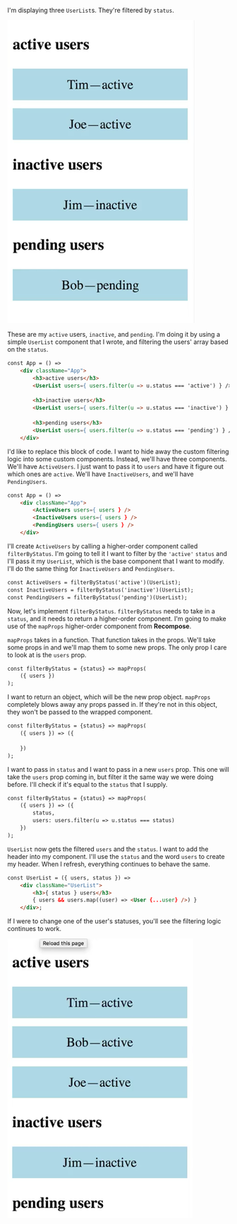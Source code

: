 I'm displaying three `UserList`s. They're filtered by `status`. 

![Users](../images/react-transform-props-using-recompose-users.png)

These are my `active` users, `inactive`, and `pending`. I'm doing it by using a simple `UserList` component that I wrote, and filtering the users' array based on the `status`.

```html
const App = () =>
    <div className="App">
        <h3>active users</h3>
        <UserList users={ users.filter(u => u.status === 'active') } />

        <h3>inactive users</h3>
        <UserList users={ users.filter(u => u.status === 'inactive') } />        

        <h3>pending users</h3>
        <UserList users={ users.filter(u => u.status === 'pending') } />        
    </div>
```

I'd like to replace this block of code. I want to hide away the custom filtering logic into some custom components. Instead, we'll have three components. We'll have `ActiveUsers`. I just want to pass it to `users` and have it figure out which ones are `active`. We'll have `InactiveUsers`, and we'll have `PendingUsers`. 

```html
const App = () => 
    <div className="App">
        <ActiveUsers users={ users } />
        <InactiveUsers users={ users } />
        <PendingUsers users={ users } />
    </div>
```

I'll create `ActiveUsers` by calling a higher-order component called `filterByStatus`. I'm going to tell it I want to filter by the `'active'` `status` and I'll pass it my `UserList`, which is the base component that I want to modify. I'll do the same thing for `InactiveUsers` and `PendingUsers`.

```html
const ActiveUsers = filterByStatus('active')(UserList);
const InactiveUsers = filterByStatus('inactive')(UserList);
const PendingUsers = filterByStatus('pending')(UserList);
```

Now, let's implement `filterByStatus`. `filterByStatus` needs to take in a `status`, and it needs to return a higher-order component. I'm going to make use of the `mapProps` higher-order component from **Recompose**.

`mapProps` takes in a function. That function takes in the props. We'll take some props in and we'll map them to some new props. The only prop I care to look at is the `users` prop.

```html
const filterByStatus = {status} => mapProps(
    ({ users })
);
```

I want to return an object, which will be the new prop object. `mapProps` completely blows away any props passed in. If they're not in this object, they won't be passed to the wrapped component.

```html
const filterByStatus = {status} => mapProps(
    ({ users }) => ({

    })
);
```

I want to pass in `status` and I want to pass in a new `users` prop. This one will take the `users` prop coming in, but filter it the same way we were doing before. I'll check if it's equal to the `status` that I supply.

```html
const filterByStatus = {status} => mapProps(
    ({ users }) => ({
        status, 
        users: users.filter(u => u.status === status)
    })
);
```

`UserList` now gets the filtered `users` and the `status`. I want to add the header into my component. I'll use the `status` and the word `users` to create my header. When I refresh, everything continues to behave the same.

```html
const UserList = ({ users, status }) => 
    <div className="UserList">
        <h3>{ status } users</h3>
        { users && users.map((user) => <User {...user} />) }
    </div>;
```

If I were to change one of the user's statuses, you'll see the filtering logic continues to work.

![Filtering Works](../images/react-transform-props-using-recompose-filtering-works.png)